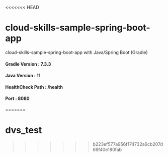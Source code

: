 <<<<<<< HEAD
# cloud-skills-sample-spring-boot-app
cloud-skills-sample-spring-boot-app with Java/Spring Boot (Gradle)

#### Gradle Version : 7.3.3


#### Java Version : 11


#### HealthCheck Path : /health


#### Port : 8080

=======
# dvs_test
>>>>>>> b223ef577a956f174732a6cb207d69f40e180fab
